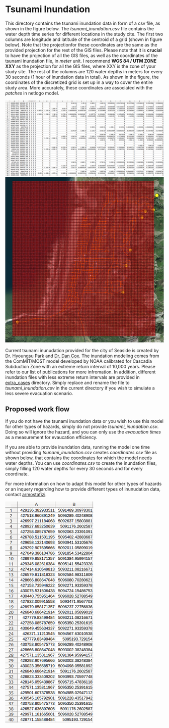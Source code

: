 # Tsunami Inundation

This directory contains the tsunami inundation data in form of a csv file, as shown in the figure below. The *tsunami_inundation.csv* file contains the water depth time series for different locations in the study cite. The first two columns are longitude and latitude of the centroid of a grid (shown in figure below). Note that the projectionfor these coordinates are the same as the provided projection for the rest of the GIS files. Please note that it is **crucial** to have the projection of all the GIS files, as well as the coordinates of the tsunami inundation file, in *meter* unit. I recommend **WGS 84 / UTM ZONE XXY** as the projection for all the GIS files, where XXY is the zone of your study site. The rest of the columns are 120 water depths in meters for every 30 seconds (1 hour of inundation data in total). As shown in the figure, the coordinates of the discretized grid is set up in a way to cover the entire study area. More accurately, these coordinates are associated with the *patches* in netlogo model.


![Sample Tsunami Inundation File](tsunami_inundation.png?raw=true "Sample Tsunami Inundation File")
![Tsunami Inundation Grid](tsunami_inundation_grid.png?raw=true "Tsunami Inundation Grid")

Current tsunami inunudation provided for the city of Seaside is created by Dr. Hyoungsu Park and [Dr. Dan Cox](https://cce.oregonstate.edu/cox). The inundation modeling comes from the ComMIT/MOST model developed by NOAA calibrated for Cascadia Subduction Zone with an extreme return interval of 10,000 years. Please refer to our list of publications for more infromation. In addition, different inundation files with less extreme return intervals are provided in [extra_cases](extra_cases/) directory. Simply replace and rename the file to *tsunami_inundation.csv* in the current directory if you wish to simulate a less severe evacuation scenario.

## Proposed work flow

If you do not have the tsunami inundation data or you wish to use this model for other types of hazards, simply do not provide *tsunami_inundation.csv*. Doing so will ignore the hazard, and you can only use the *evacuation times* as a measurement for evaucation efficiency.

If you are able to provide inundation data, running the model one time without providing *tsunami_inundation.csv* creates *coordinates.csv* file as shown below, that contains the coordinates for which the model needs water depths. You can use *coordinates.csv* to create the inundation files, simply filling 120 water depths for every 30 seconds and for every coordinate.

For more information on how to adapt this model for other types of hazards or an inquery regarding how to provide different types of inunudation data, contact [armostafizi](https://github.com/armostafizi).


![Coordinates](coordinates.png?raw=true "Coordinates")


